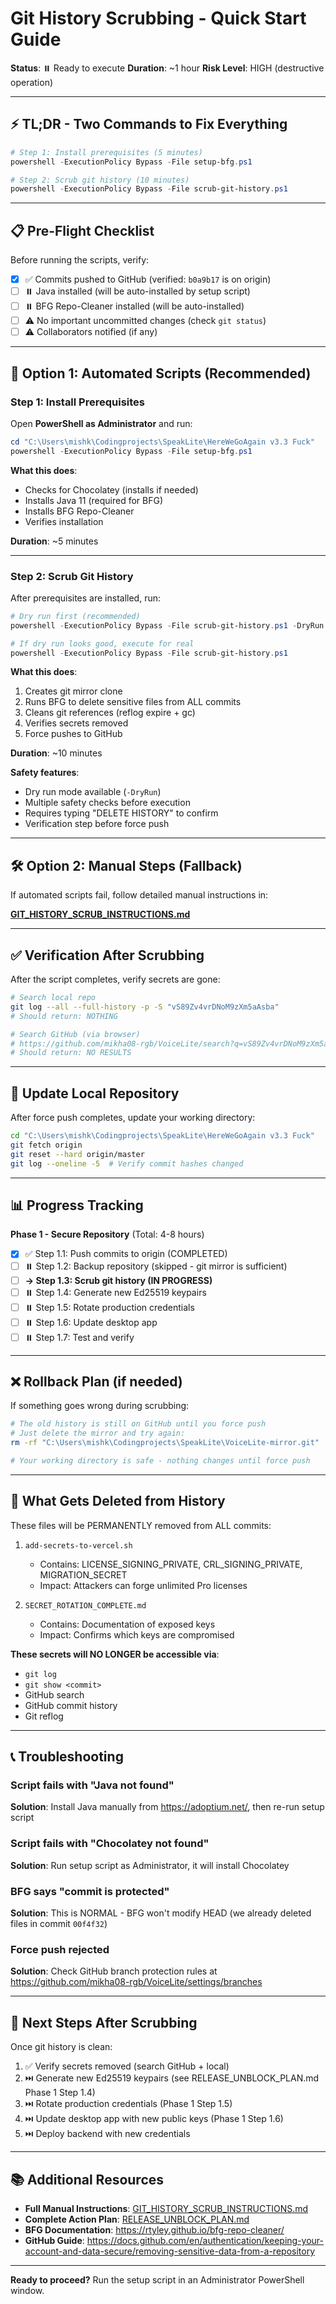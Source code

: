 # Git History Scrubbing - Quick Start Guide

**Status**: ⏸️ Ready to execute
**Duration**: ~1 hour
**Risk Level**: HIGH (destructive operation)

---

## ⚡ TL;DR - Two Commands to Fix Everything

```powershell
# Step 1: Install prerequisites (5 minutes)
powershell -ExecutionPolicy Bypass -File setup-bfg.ps1

# Step 2: Scrub git history (10 minutes)
powershell -ExecutionPolicy Bypass -File scrub-git-history.ps1
```

---

## 📋 Pre-Flight Checklist

Before running the scripts, verify:

- [x] ✅ Commits pushed to GitHub (verified: `b0a9b17` is on origin)
- [ ] ⏸️ Java installed (will be auto-installed by setup script)
- [ ] ⏸️ BFG Repo-Cleaner installed (will be auto-installed)
- [ ] ⚠️ No important uncommitted changes (check `git status`)
- [ ] ⚠️ Collaborators notified (if any)

---

## 🚀 Option 1: Automated Scripts (Recommended)

### Step 1: Install Prerequisites

Open **PowerShell as Administrator** and run:

```powershell
cd "C:\Users\mishk\Codingprojects\SpeakLite\HereWeGoAgain v3.3 Fuck"
powershell -ExecutionPolicy Bypass -File setup-bfg.ps1
```

**What this does**:
- Checks for Chocolatey (installs if needed)
- Installs Java 11 (required for BFG)
- Installs BFG Repo-Cleaner
- Verifies installation

**Duration**: ~5 minutes

---

### Step 2: Scrub Git History

After prerequisites are installed, run:

```powershell
# Dry run first (recommended)
powershell -ExecutionPolicy Bypass -File scrub-git-history.ps1 -DryRun

# If dry run looks good, execute for real
powershell -ExecutionPolicy Bypass -File scrub-git-history.ps1
```

**What this does**:
1. Creates git mirror clone
2. Runs BFG to delete sensitive files from ALL commits
3. Cleans git references (reflog expire + gc)
4. Verifies secrets removed
5. Force pushes to GitHub

**Duration**: ~10 minutes

**Safety features**:
- Dry run mode available (`-DryRun`)
- Multiple safety checks before execution
- Requires typing "DELETE HISTORY" to confirm
- Verification step before force push

---

## 🛠️ Option 2: Manual Steps (Fallback)

If automated scripts fail, follow detailed manual instructions in:

**[GIT_HISTORY_SCRUB_INSTRUCTIONS.md](GIT_HISTORY_SCRUB_INSTRUCTIONS.md)**

---

## ✅ Verification After Scrubbing

After the script completes, verify secrets are gone:

```bash
# Search local repo
git log --all --full-history -p -S "vS89Zv4vrDNoM9zXm5aAsba"
# Should return: NOTHING

# Search GitHub (via browser)
# https://github.com/mikha08-rgb/VoiceLite/search?q=vS89Zv4vrDNoM9zXm5aAsba&type=commits
# Should return: NO RESULTS
```

---

## 🔄 Update Local Repository

After force push completes, update your working directory:

```bash
cd "C:\Users\mishk\Codingprojects\SpeakLite\HereWeGoAgain v3.3 Fuck"
git fetch origin
git reset --hard origin/master
git log --oneline -5  # Verify commit hashes changed
```

---

## 📊 Progress Tracking

**Phase 1 - Secure Repository** (Total: 4-8 hours)

- [x] ✅ Step 1.1: Push commits to origin (COMPLETED)
- [ ] ⏸️ Step 1.2: Backup repository (skipped - git mirror is sufficient)
- [ ] **→ Step 1.3: Scrub git history (IN PROGRESS)**
- [ ] ⏸️ Step 1.4: Generate new Ed25519 keypairs
- [ ] ⏸️ Step 1.5: Rotate production credentials
- [ ] ⏸️ Step 1.6: Update desktop app
- [ ] ⏸️ Step 1.7: Test and verify

---

## ❌ Rollback Plan (if needed)

If something goes wrong during scrubbing:

```bash
# The old history is still on GitHub until you force push
# Just delete the mirror and try again:
rm -rf "C:\Users\mishk\Codingprojects\SpeakLite\VoiceLite-mirror.git"

# Your working directory is safe - nothing changes until force push
```

---

## 🔐 What Gets Deleted from History

These files will be PERMANENTLY removed from ALL commits:

1. `add-secrets-to-vercel.sh`
   - Contains: LICENSE_SIGNING_PRIVATE, CRL_SIGNING_PRIVATE, MIGRATION_SECRET
   - Impact: Attackers can forge unlimited Pro licenses

2. `SECRET_ROTATION_COMPLETE.md`
   - Contains: Documentation of exposed keys
   - Impact: Confirms which keys are compromised

**These secrets will NO LONGER be accessible via**:
- `git log`
- `git show <commit>`
- GitHub search
- GitHub commit history
- Git reflog

---

## 📞 Troubleshooting

### Script fails with "Java not found"
**Solution**: Install Java manually from https://adoptium.net/, then re-run setup script

### Script fails with "Chocolatey not found"
**Solution**: Run setup script as Administrator, it will install Chocolatey

### BFG says "commit is protected"
**Solution**: This is NORMAL - BFG won't modify HEAD (we already deleted files in commit `00f4f32`)

### Force push rejected
**Solution**: Check GitHub branch protection rules at https://github.com/mikha08-rgb/VoiceLite/settings/branches

---

## 🎯 Next Steps After Scrubbing

Once git history is clean:

1. ✅ Verify secrets removed (search GitHub + local)
2. ⏭️ Generate new Ed25519 keypairs (see RELEASE_UNBLOCK_PLAN.md Phase 1 Step 1.4)
3. ⏭️ Rotate production credentials (Phase 1 Step 1.5)
4. ⏭️ Update desktop app with new public keys (Phase 1 Step 1.6)
5. ⏭️ Deploy backend with new credentials

---

## 📚 Additional Resources

- **Full Manual Instructions**: [GIT_HISTORY_SCRUB_INSTRUCTIONS.md](GIT_HISTORY_SCRUB_INSTRUCTIONS.md)
- **Complete Action Plan**: [RELEASE_UNBLOCK_PLAN.md](RELEASE_UNBLOCK_PLAN.md)
- **BFG Documentation**: https://rtyley.github.io/bfg-repo-cleaner/
- **GitHub Guide**: https://docs.github.com/en/authentication/keeping-your-account-and-data-secure/removing-sensitive-data-from-a-repository

---

**Ready to proceed?** Run the setup script in an Administrator PowerShell window.
